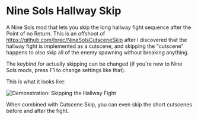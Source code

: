 # Nine Sols Hallway Skip

A Nine Sols mod that lets you skip the long hallway fight sequence after the Point of no Return. This is an offshoot of https://github.com/Ixrec/NineSolsCutsceneSkip after I discovered that the hallway fight is implemented as a cutscene, and skipping the "cutscene" happens to also skip all of the enemy spawning without breaking anything.

The keybind for actually skipping can be changed (if you're new to Nine Sols mods, press F1 to change settings like that).

This is what it looks like:

![Demonstration: Skipping the Hallway Fight](https://github.com/Ixrec/NineSolsHallwaySkip/blob/main/hallway_demo.gif?raw=true)

When combined with Cutscene Skip, you can even skip the short cutscenes before and after the fight.